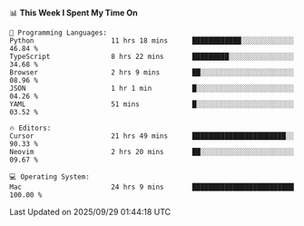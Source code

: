 <!--START_SECTION:waka-->
📊 **This Week I Spent My Time On** 

```text
💬 Programming Languages: 
Python                   11 hrs 18 mins      ████████████░░░░░░░░░░░░░   46.84 % 
TypeScript               8 hrs 22 mins       █████████░░░░░░░░░░░░░░░░   34.68 % 
Browser                  2 hrs 9 mins        ██░░░░░░░░░░░░░░░░░░░░░░░   08.96 % 
JSON                     1 hr 1 min          █░░░░░░░░░░░░░░░░░░░░░░░░   04.26 % 
YAML                     51 mins             █░░░░░░░░░░░░░░░░░░░░░░░░   03.52 % 

🔥 Editors: 
Cursor                   21 hrs 49 mins      ███████████████████████░░   90.33 % 
Neovim                   2 hrs 20 mins       ██░░░░░░░░░░░░░░░░░░░░░░░   09.67 % 

💻 Operating System: 
Mac                      24 hrs 9 mins       █████████████████████████   100.00 % 
```


 Last Updated on 2025/09/29 01:44:18 UTC
<!--END_SECTION:waka-->
